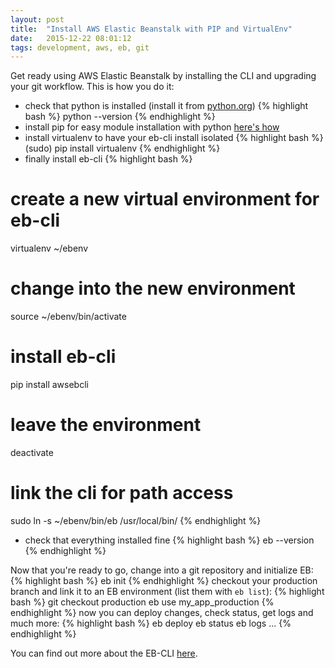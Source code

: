 ```yaml
---
layout: post
title:  "Install AWS Elastic Beanstalk with PIP and VirtualEnv"
date:   2015-12-22 08:01:12
tags: development, aws, eb, git
---
```

Get ready using AWS Elastic Beanstalk by installing the CLI and upgrading your git workflow.
This is how you do it:

* check that python is installed (install it from [python.org][python_install])
{% highlight bash %}
python --version
{% endhighlight %}
* install pip for easy module installation with python [here's how][pip_install]
* install virtualenv to have your eb-cli install isolated
{% highlight bash %}
(sudo) pip install virtualenv
{% endhighlight %}
* finally install eb-cli
{% highlight bash %}
# create a new virtual environment for eb-cli
virtualenv ~/ebenv
# change into the new environment
source ~/ebenv/bin/activate
# install eb-cli
pip install awsebcli
# leave the environment
deactivate
# link the cli for path access
sudo ln -s ~/ebenv/bin/eb /usr/local/bin/
{% endhighlight %}
* check that everything installed fine
{% highlight bash %}
eb --version
{% endhighlight %}

Now that you're ready to go, change into a git repository and initialize EB:
{% highlight bash %}
eb init
{% endhighlight %}
checkout your production branch and link it to an EB environment (list them with `eb list`):
{% highlight bash %}
git checkout production
eb use my_app_production
{% endhighlight %}
now you can deploy changes, check status, get logs and much more:
{% highlight bash %}
eb deploy
eb status
eb logs
...
{% endhighlight %}

You can find out more about the EB-CLI [here][eb_cli_commands].

[python_install]: https://www.python.org/downloads/
[pip_install]: https://pip.pypa.io/en/stable/installing/
[eb_cli_commands]: http://docs.aws.amazon.com/elasticbeanstalk/latest/dg/eb3-cmd-commands.html
